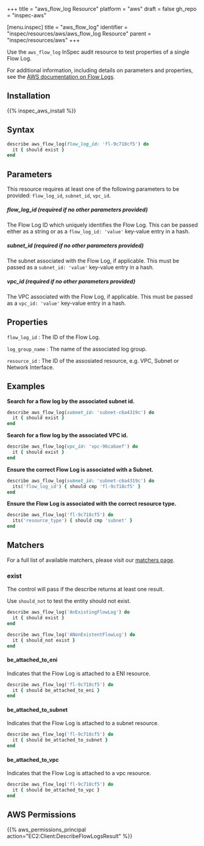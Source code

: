 +++
title = "aws_flow_log Resource"
platform = "aws"
draft = false
gh_repo = "inspec-aws"

[menu.inspec]
title = "aws_flow_log"
identifier = "inspec/resources/aws/aws_flow_log Resource"
parent = "inspec/resources/aws"
+++

Use the `aws_flow_log` InSpec audit resource to test properties of a single Flow Log.

For additional information, including details on parameters and properties, see the [AWS documentation on Flow Logs](https://docs.aws.amazon.com/vpc/latest/userguide/flow-logs.html).

## Installation

{{% inspec_aws_install %}}

## Syntax

```ruby
describe aws_flow_log(flow_log_id: 'fl-9c718cf5') do
  it { should exist }
end
```

## Parameters

This resource requires at least one of the following parameters to be provided: `flow_log_id`, `subnet_id`, `vpc_id`.

##### flow_log_id _(required if no other parameters provided)_

The Flow Log ID which uniquely identifies the Flow Log. 
This can be passed either as a string or as a `flow_log_id: 'value'` key-value entry in a hash.

##### subnet_id _(required if no other parameters provided)_

The subnet associated with the Flow Log, if applicable. 
This must be passed as a `subnet_id: 'value'` key-value entry in a hash.

##### vpc_id _(required if no other parameters provided)_

The VPC associated with the Flow Log, if applicable. 
This must be passed as a `vpc_id: 'value'` key-value entry in a hash.

## Properties

`flow_log_id`
: The ID of the Flow Log.

`log_group_name`
: The name of the associated log group.

`resource_id`
: The ID of the assosiated resource, e.g. VPC, Subnet or Network Interface.

## Examples

**Search for a flow log by the associated subnet id.**

```ruby
describe aws_flow_log(subnet_id: 'subnet-c6a4319c') do
  it { should exist }
end
```

**Search for a flow log by the associated VPC id.**

```ruby
describe aws_flow_log(vpc_id: 'vpc-96cabaef') do
  it { should exist }
end
```

**Ensure the correct Flow Log is associated with a Subnet.**

```ruby
describe aws_flow_log(subnet_id: 'subnet-c6a4319c') do
  its('flow_log_id') { should cmp 'fl-9c718cf5' }
end
```


**Ensure the Flow Log is associated with the correct resource type.**

```ruby
describe aws_flow_log('fl-9c718cf5') do
  its('resource_type') { should cmp 'subnet' }
end
```

## Matchers

For a full list of available matchers, please visit our [matchers page](https://www.inspec.io/docs/reference/matchers/).

### exist

The control will pass if the describe returns at least one result.

Use `should_not` to test the entity should not exist.

```ruby
describe aws_flow_log('AnExistingFlowLog') do
  it { should exist }
end
```

```ruby
describe aws_flow_log('ANonExistentFlowLog') do
  it { should_not exist }
end
```


#### be_attached_to_eni

Indicates that the Flow Log is attached to a ENI resource.

```ruby
describe aws_flow_log('fl-9c718cf5') do
  it { should be_attached_to_eni }
end
```

#### be_attached_to_subnet

Indicates that the Flow Log is attached to a subnet resource.

```ruby
describe aws_flow_log('fl-9c718cf5') do
  it { should be_attached_to_subnet }
end
```

#### be_attached_to_vpc

Indicates that the Flow Log is attached to a vpc resource.

```ruby
describe aws_flow_log('fl-9c718cf5') do
  it { should be_attached_to_vpc }
end
```

## AWS Permissions

{{% aws_permissions_principal action="EC2:Client:DescribeFlowLogsResult" %}}
